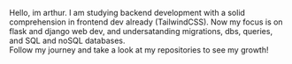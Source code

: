 Hello, im arthur. I am studying backend development with a solid comprehension in frontend dev already (TailwindCSS). Now my focus is on flask and django web dev, and undersatanding migrations, dbs, queries, and SQL and noSQL databases. <br> Follow my journey and take a look at my repositories to see my growth!
